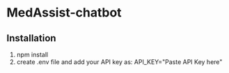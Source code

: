 # MedAssist-chatbot
## Installation
1. npm install
2. create .env file and add your API key as:
     API_KEY="Paste API Key here"
